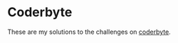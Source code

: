 Coderbyte
=========
These are my solutions to the challenges on <a href = "http://coderbyte.com/">coderbyte</a>.
